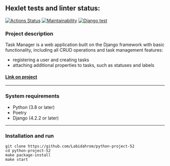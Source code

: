 ## Hexlet tests and linter status:
[![Actions Status](https://github.com/Maksim75ru/python-project-52/workflows/hexlet-check/badge.svg)](https://github.com/Maksim75ru/python-project-52/actions)
[![Maintainability](https://api.codeclimate.com/v1/badges/49443b45cf7b069affba/maintainability)](https://codeclimate.com/github/Maksim75ru/python-project-52/maintainability)
[![Django test](https://github.com/Maksim75ru/python-project-52/actions/workflows/tests-check.yml/badge.svg)](https://github.com/Maksim75ru/python-project-52/actions/workflows/tests-check.yml)

### Project description
Task Manager is a web application built on the Django framework with basic functionality, including all CRUD operations and task management features:
- registering a user and creating tasks
- attaching additional properties to tasks, such as statuses and labels

#### [Link on project](https://python-project-52-production-78e0.up.railway.app)

___
### System requirements
* Python (3.8 or later)
* Poetry
* Django (4.2.2 or later)

___

### Installation and run
```
git clone https://github.com/Labidahrom/python-project-52
cd python-project-52
make package-install
make start
